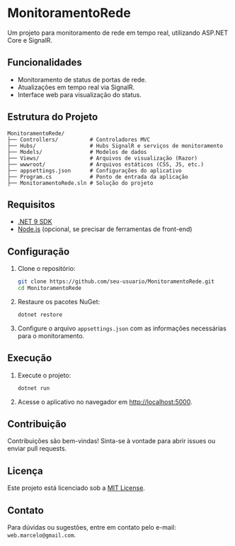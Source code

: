 # MonitoramentoRede

Um projeto para monitoramento de rede em tempo real, utilizando ASP.NET Core e SignalR.

## Funcionalidades

- Monitoramento de status de portas de rede.
- Atualizações em tempo real via SignalR.
- Interface web para visualização do status.

## Estrutura do Projeto

```
MonitoramentoRede/
├── Controllers/          # Controladores MVC
├── Hubs/                 # Hubs SignalR e serviços de monitoramento
├── Models/               # Modelos de dados
├── Views/                # Arquivos de visualização (Razor)
├── wwwroot/              # Arquivos estáticos (CSS, JS, etc.)
├── appsettings.json      # Configurações do aplicativo
├── Program.cs            # Ponto de entrada da aplicação
├── MonitoramentoRede.sln # Solução do projeto
```

## Requisitos

- [.NET 9 SDK](https://dotnet.microsoft.com/download/dotnet/9.0)
- [Node.js](https://nodejs.org/) (opcional, se precisar de ferramentas de front-end)

## Configuração

1. Clone o repositório:

   ```bash
   git clone https://github.com/seu-usuario/MonitoramentoRede.git
   cd MonitoramentoRede
   ```

2. Restaure os pacotes NuGet:

   ```bash
   dotnet restore
   ```

3. Configure o arquivo `appsettings.json` com as informações necessárias para o monitoramento.

## Execução

1. Execute o projeto:

   ```bash
   dotnet run
   ```

2. Acesse o aplicativo no navegador em [http://localhost:5000](http://localhost:5000).

## Contribuição

Contribuições são bem-vindas! Sinta-se à vontade para abrir issues ou enviar pull requests.

## Licença

Este projeto está licenciado sob a [MIT License](LICENSE).

## Contato

Para dúvidas ou sugestões, entre em contato pelo e-mail: `web.marcelo@gmail.com`.
